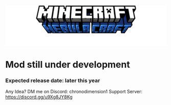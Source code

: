 ![NBCraftLogo1.png](src%2Fmain%2Fresources%2Fassets%2Fnebulacraft%2Flogo%2FNBCraftLogo1.png "Minecraft/Nebula Craft")

# Mod still under development
### Expected release date: later this year

Any Idea? DM me on Discord: chronodimension1
Support Server: https://discord.gg/u9Xg8JY8Kg